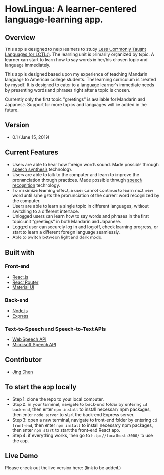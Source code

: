 # HowLingua: A learner-centered language-learning app.

## Overview

This app is designed to help learners to study [Less Commonly Taught Languages (or LCTLs)](https://en.wikipedia.org/wiki/Less_Commonly_Taught_Languages). The learning unit is primarily organized by topic. A learner can start to learn how to say words in her/his chosen topic and language immediately.

This app is designed based upon my experience of teaching Mandarin language to American college students. The learning curriculum is created by myself. It is designed to cater to a language learner's immediate needs by presenting words and phrases right after a topic is chosen.

Currently only the first topic "greetings" is available for Mandarin and Japanese. Support for more topics and languages will be added in the future.

## Version

- 0.1 (June 15, 2019)

## Current Features

- Users are able to hear how foreign words sound. Made possible through [speech synthesis](https://en.wikipedia.org/wiki/Speech_synthesis) technology.
- Users are able to talk to the computer and learn to improve the pronunciation through practices. Made possible through [speech recognition](https://en.wikipedia.org/wiki/Speech_recognition) technology.
- To maximize learning effect, a user cannot continue to learn next new word until s/he gets the pronunciation of the current word recognized by the computer.
- Users are able to learn a single topic in different languages, without switching to a different interface.
- Unlogged users can learn how to say words and phrases in the first topic unit “greetings” in both Mandarin and Japanese.
- Logged user can securely log in and log off, check learning progress, or start to learn a different foreign language seamlessly.
- Able to switch between light and dark mode.

## Built with

### Front-end

- [React.js](https://reactjs.org/)
- [React Router](https://reacttraining.com/react-router/)
- [Material UI](https://material-ui.com)

### Back-end

- [Node.js](https://nodejs.org/en/)
- [Express](https://expressjs.com/)

### Text-to-Speech and Speech-to-Text APIs

- [Web Speech API](https://developer.mozilla.org/en-US/docs/Web/API/Web_Speech_API)
- [Microsoft Speech API](https://azure.microsoft.com/en-us/services/cognitive-services/directory/speech/)

## Contributor

- [Jing Chen](https://github.com/jcjc2019)

## To start the app locally

- Step 1: clone the repo to your local computer.
- Step 2: in your terminal, navigate to back-end folder by entering `cd back-end`, then enter `npm install` to install necessary npm packages, then enter `node server` to start the back-end Express server.
- Step 3: open a new terminal, navigate to front-end folder by entering `cd front-end`, then enter `npm install` to install necessary npm packages, then enter `npm start` to start the front-end React app.
- Step 4: if everything works, then go to `http://localhost:3000/` to use the app.

## Live Demo

Please check out the live version here: (link to be added.)
